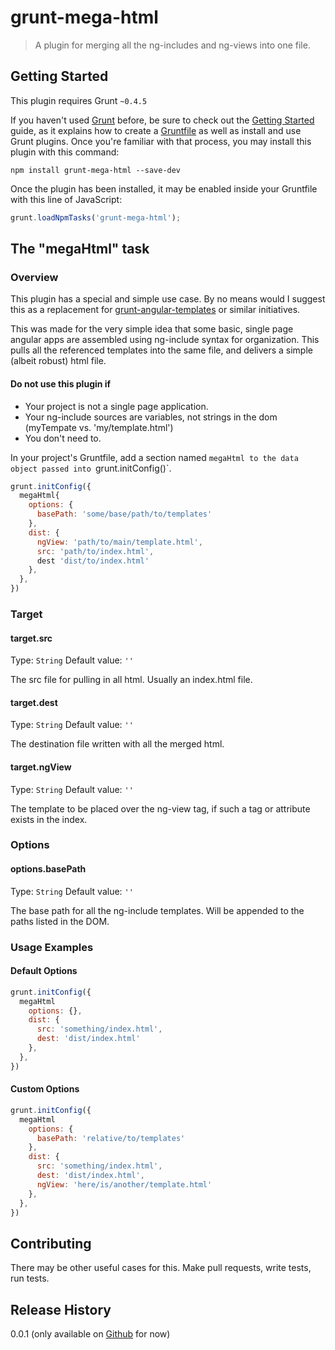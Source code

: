# grunt-mega-html

> A plugin for merging all the ng-includes and ng-views into one file.

## Getting Started
This plugin requires Grunt `~0.4.5`

If you haven't used [Grunt](http://gruntjs.com/) before, be sure to check out the [Getting Started](http://gruntjs.com/getting-started) guide, as it explains how to create a [Gruntfile](http://gruntjs.com/sample-gruntfile) as well as install and use Grunt plugins. Once you're familiar with that process, you may install this plugin with this command:

```shell
npm install grunt-mega-html --save-dev
```

Once the plugin has been installed, it may be enabled inside your Gruntfile with this line of JavaScript:

```js
grunt.loadNpmTasks('grunt-mega-html');
```

## The "megaHtml" task

### Overview
This plugin has a special and simple use case. By no means would I suggest this as a replacement for [grunt-angular-templates](https://github.com/ericclemmons/grunt-angular-templates) or similar initiatives.

This was made for the very simple idea that some basic, single page angular apps are assembled using ng-include syntax for organization. This pulls all the referenced templates into the same file, and delivers a simple (albeit robust) html file.

#### Do not use this plugin if

* Your project is not a single page application.
* Your ng-include sources are variables, not strings in the dom (myTempate vs. 'my/template.html')
* You don't need to.

In your project's Gruntfile, add a section named `megaHtml to the data object passed into `grunt.initConfig()`.

```js
grunt.initConfig({
  megaHtml{
    options: {
      basePath: 'some/base/path/to/templates'
    },
    dist: {
      ngView: 'path/to/main/template.html',
      src: 'path/to/index.html',
      dest 'dist/to/index.html'
    },
  },
})
```

### Target

#### target.src
Type: `String`
Default value: `''`

The src file for pulling in all html. Usually an index.html file.


#### target.dest
Type: `String`
Default value: `''`

The destination file written with all the merged html.


#### target.ngView
Type: `String`
Default value: `''`

The template to be placed over the ng-view tag, if such a tag or attribute exists in the index.


### Options

#### options.basePath
Type: `String`
Default value: `''`

The base path for all the ng-include templates. Will be appended to the paths listed in the DOM.


### Usage Examples

#### Default Options

```js
grunt.initConfig({
  megaHtml
    options: {},
    dist: {
      src: 'something/index.html',
      dest: 'dist/index.html'
    },
  },
})
```

#### Custom Options

```js
grunt.initConfig({
  megaHtml
    options: {
      basePath: 'relative/to/templates'
    },
    dist: {
      src: 'something/index.html',
      dest: 'dist/index.html',
      ngView: 'here/is/another/template.html'
    },
  },
})
```

## Contributing
There may be other useful cases for this. Make pull requests, write tests, run tests.

## Release History

0.0.1 (only available on [Github](https://github.com/tewen/grunt-mega-html) for now)
